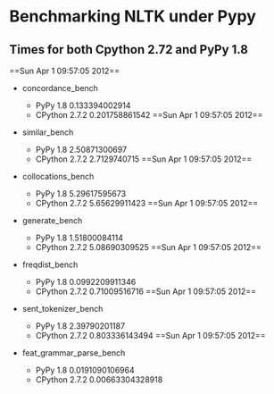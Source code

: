 
Benchmarking NLTK under Pypy
============================

Times for both Cpython 2.72 and PyPy 1.8
----------------------------------------

==Sun Apr  1 09:57:05 2012==

*  concordance_bench
    * PyPy 1.8 0.133394002914
    * CPython 2.7.2 0.201758861542
==Sun Apr  1 09:57:05 2012==

*  similar_bench
    * PyPy 1.8 2.50871300697
    * CPython 2.7.2 2.7129740715
==Sun Apr  1 09:57:05 2012==

*  collocations_bench
    * PyPy 1.8 5.29617595673
    * CPython 2.7.2 5.65629911423
==Sun Apr  1 09:57:05 2012==

*  generate_bench
    * PyPy 1.8 1.51800084114
    * CPython 2.7.2 5.08690309525
==Sun Apr  1 09:57:05 2012==

*  freqdist_bench
    * PyPy 1.8 0.0992209911346
    * CPython 2.7.2 0.71009516716
==Sun Apr  1 09:57:05 2012==

*  sent_tokenizer_bench
    * PyPy 1.8 2.39790201187
    * CPython 2.7.2 0.803336143494
==Sun Apr  1 09:57:05 2012==

*  feat_grammar_parse_bench
    * PyPy 1.8 0.0191090106964
    * CPython 2.7.2 0.00663304328918
